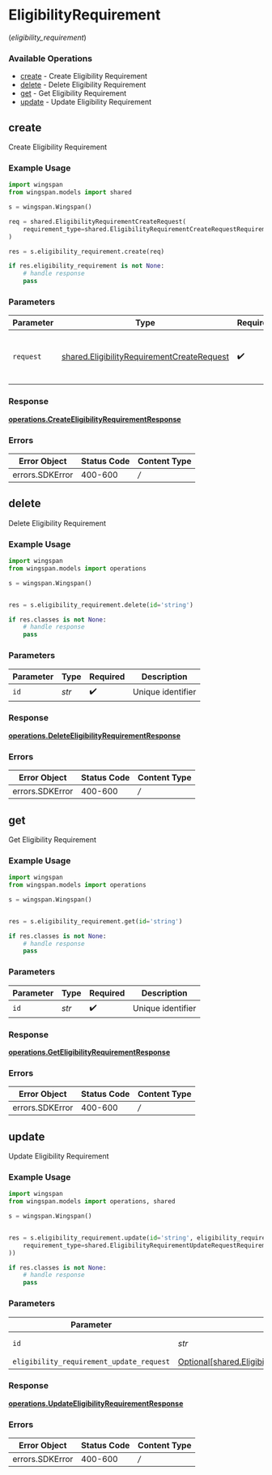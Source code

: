 # EligibilityRequirement
(*eligibility_requirement*)

### Available Operations

* [create](#create) - Create Eligibility Requirement
* [delete](#delete) - Delete Eligibility Requirement
* [get](#get) - Get Eligibility Requirement
* [update](#update) - Update Eligibility Requirement

## create

Create Eligibility Requirement

### Example Usage

```python
import wingspan
from wingspan.models import shared

s = wingspan.Wingspan()

req = shared.EligibilityRequirementCreateRequest(
    requirement_type=shared.EligibilityRequirementCreateRequestRequirementType.SIGNATURE,
)

res = s.eligibility_requirement.create(req)

if res.eligibility_requirement is not None:
    # handle response
    pass
```

### Parameters

| Parameter                                                                                                | Type                                                                                                     | Required                                                                                                 | Description                                                                                              |
| -------------------------------------------------------------------------------------------------------- | -------------------------------------------------------------------------------------------------------- | -------------------------------------------------------------------------------------------------------- | -------------------------------------------------------------------------------------------------------- |
| `request`                                                                                                | [shared.EligibilityRequirementCreateRequest](../../models/shared/eligibilityrequirementcreaterequest.md) | :heavy_check_mark:                                                                                       | The request object to use for the request.                                                               |


### Response

**[operations.CreateEligibilityRequirementResponse](../../models/operations/createeligibilityrequirementresponse.md)**
### Errors

| Error Object    | Status Code     | Content Type    |
| --------------- | --------------- | --------------- |
| errors.SDKError | 400-600         | */*             |

## delete

Delete Eligibility Requirement

### Example Usage

```python
import wingspan
from wingspan.models import operations

s = wingspan.Wingspan()


res = s.eligibility_requirement.delete(id='string')

if res.classes is not None:
    # handle response
    pass
```

### Parameters

| Parameter          | Type               | Required           | Description        |
| ------------------ | ------------------ | ------------------ | ------------------ |
| `id`               | *str*              | :heavy_check_mark: | Unique identifier  |


### Response

**[operations.DeleteEligibilityRequirementResponse](../../models/operations/deleteeligibilityrequirementresponse.md)**
### Errors

| Error Object    | Status Code     | Content Type    |
| --------------- | --------------- | --------------- |
| errors.SDKError | 400-600         | */*             |

## get

Get Eligibility Requirement

### Example Usage

```python
import wingspan
from wingspan.models import operations

s = wingspan.Wingspan()


res = s.eligibility_requirement.get(id='string')

if res.classes is not None:
    # handle response
    pass
```

### Parameters

| Parameter          | Type               | Required           | Description        |
| ------------------ | ------------------ | ------------------ | ------------------ |
| `id`               | *str*              | :heavy_check_mark: | Unique identifier  |


### Response

**[operations.GetEligibilityRequirementResponse](../../models/operations/geteligibilityrequirementresponse.md)**
### Errors

| Error Object    | Status Code     | Content Type    |
| --------------- | --------------- | --------------- |
| errors.SDKError | 400-600         | */*             |

## update

Update Eligibility Requirement

### Example Usage

```python
import wingspan
from wingspan.models import operations, shared

s = wingspan.Wingspan()


res = s.eligibility_requirement.update(id='string', eligibility_requirement_update_request=shared.EligibilityRequirementUpdateRequest(
    requirement_type=shared.EligibilityRequirementUpdateRequestRequirementType.SIGNATURE,
))

if res.classes is not None:
    # handle response
    pass
```

### Parameters

| Parameter                                                                                                          | Type                                                                                                               | Required                                                                                                           | Description                                                                                                        |
| ------------------------------------------------------------------------------------------------------------------ | ------------------------------------------------------------------------------------------------------------------ | ------------------------------------------------------------------------------------------------------------------ | ------------------------------------------------------------------------------------------------------------------ |
| `id`                                                                                                               | *str*                                                                                                              | :heavy_check_mark:                                                                                                 | Unique identifier                                                                                                  |
| `eligibility_requirement_update_request`                                                                           | [Optional[shared.EligibilityRequirementUpdateRequest]](../../models/shared/eligibilityrequirementupdaterequest.md) | :heavy_minus_sign:                                                                                                 | N/A                                                                                                                |


### Response

**[operations.UpdateEligibilityRequirementResponse](../../models/operations/updateeligibilityrequirementresponse.md)**
### Errors

| Error Object    | Status Code     | Content Type    |
| --------------- | --------------- | --------------- |
| errors.SDKError | 400-600         | */*             |
